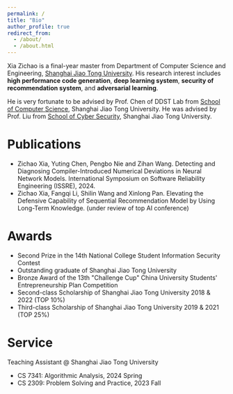 ```yaml
---
permalink: /
title: "Bio"
author_profile: true
redirect_from: 
  - /about/
  - /about.html
---
```


Xia Zichao is a final-year master from Department of Computer Science and Engineering, [Shanghai Jiao Tong University](https://www.sjtu.edu.cn/). His research interest includes **high performance code generation**, **deep learning system**, **security of recommendation system**, and **adversarial learning**.

He is very fortunate to be advised by Prof. Chen of DDST Lab from [School of Computer Science](https://www.cs.sjtu.edu.cn/en/), Shanghai Jiao Tong University. He was advised by Prof. Liu from [School of Cyber Security](https://infosec.sjtu.edu.cn/), Shanghai Jiao Tong University.

Publications
======
* Zichao Xia, Yuting Chen, Pengbo Nie and Zihan Wang. Detecting and Diagnosing Compiler-Introduced Numerical Deviations in Neural Network Models. 
International Symposium on Software Reliability Engineering (ISSRE), 2024. 
* Zichao Xia, Fangqi Li, Shilin Wang and Xinlong Pan. Elevating the Defensive Capability of Sequential Recommendation Model by Using Long-Term Knowledge.
(under review of top AI conference)

Awards
======
* Second Prize in the 14th National College Student Information Security Contest 
* Outstanding graduate of Shanghai Jiao Tong University
* Bronze Award of the 13th "Challenge Cup" China University Students' Entrepreneurship Plan Competition
* Second-class Scholarship of Shanghai Jiao Tong University 2018 & 2022 (TOP 10%)
* Third-class Scholarship of Shanghai Jiao Tong University 2019 & 2021 (TOP 25%)

Service
======
Teaching Assistant @ Shanghai Jiao Tong University
* CS 7341: Algorithmic Analysis, 2024 Spring
* CS 2309: Problem Solving and Practice, 2023 Fall
